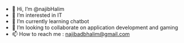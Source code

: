 - 👋 Hi, I’m @najibHalim
- 👀 I’m interested in IT
- 🌱 I’m currently learning chatbot
- 💞️ I’m looking to collaborate on application development and gaming
- 📫 How to reach me : najibadbhalim@gmail.com 

<!---
najibHalim/najibHalim is a ✨ special ✨ repository because its `README.md` (this file) appears on your GitHub profile.
You can click the Preview link to take a look at your changes.
--->
